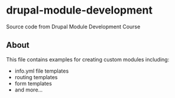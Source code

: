 # drupal-module-development
Source code from Drupal Module Development Course 

## About
This file contains examples for creating custom modules including:
- info.yml file templates
- routing templates
- form templates
- and more...
